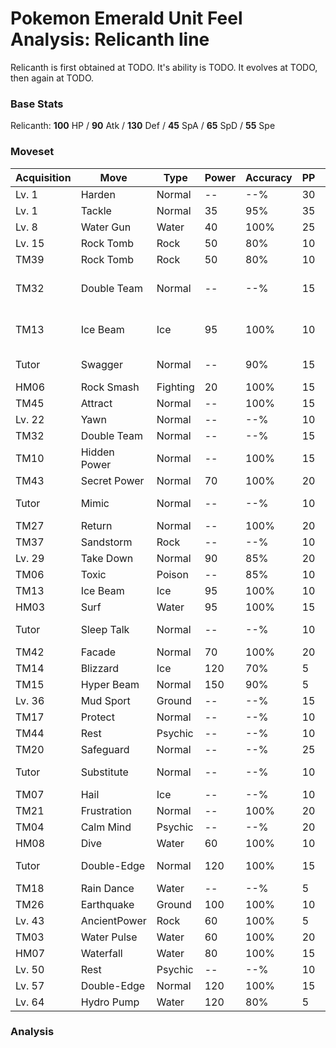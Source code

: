 # Pokemon Emerald Unit Feel Analysis: Relicanth line

Relicanth is first obtained at TODO. It's ability is TODO. It evolves at TODO, then again at TODO.

### Base Stats

Relicanth: **100** HP / **90** Atk / **130** Def / **45** SpA / **65** SpD / **55** Spe

### Moveset

|Acquisition|Move        |Type    |Power|Accuracy|PP |Notes                    |
|---        |---         |---     |---  |---     |---|---                      |
|Lv. 1      |Harden      |Normal  |--   |--%     |30 |                         |
|Lv. 1      |Tackle      |Normal  |35   |95%     |35 |                         |
|Lv. 8      |Water Gun   |Water   |40   |100%    |25 |                         |
|Lv. 15     |Rock Tomb   |Rock    |50   |80%     |10 |                         |
|TM39       |Rock Tomb   |Rock    |50   |80%     |10 |                         |
|TM32       |Double Team |Normal  |--   |--%     |15 |Buy at Game Corner       |
|TM13       |Ice Beam    |Ice     |95   |100%    |10 |Buy at Game Corner       |
|Tutor      |Swagger     |Normal  |--   |90%     |15 |Emerald only             |
|HM06       |Rock Smash  |Fighting|20   |100%    |15 |                         |
|TM45       |Attract     |Normal  |--   |100%    |15 |                         |
|Lv. 22     |Yawn        |Normal  |--   |--%     |10 |                         |
|TM32       |Double Team |Normal  |--   |--%     |15 |                         |
|TM10       |Hidden Power|Normal  |--   |100%    |15 |                         |
|TM43       |Secret Power|Normal  |70   |100%    |20 |                         |
|Tutor      |Mimic       |Normal  |--   |--%     |10 |Emerald only             |
|TM27       |Return      |Normal  |--   |100%    |20 |                         |
|TM37       |Sandstorm   |Rock    |--   |--%     |10 |                         |
|Lv. 29     |Take Down   |Normal  |90   |85%     |20 |                         |
|TM06       |Toxic       |Poison  |--   |85%     |10 |                         |
|TM13       |Ice Beam    |Ice     |95   |100%    |10 |                         |
|HM03       |Surf        |Water   |95   |100%    |15 |                         |
|Tutor      |Sleep Talk  |Normal  |--   |--%     |10 |Emerald only             |
|TM42       |Facade      |Normal  |70   |100%    |20 |                         |
|TM14       |Blizzard    |Ice     |120  |70%     |5  |                         |
|TM15       |Hyper Beam  |Normal  |150  |90%     |5  |                         |
|Lv. 36     |Mud Sport   |Ground  |--   |--%     |15 |                         |
|TM17       |Protect     |Normal  |--   |--%     |10 |                         |
|TM44       |Rest        |Psychic |--   |--%     |10 |                         |
|TM20       |Safeguard   |Normal  |--   |--%     |25 |                         |
|Tutor      |Substitute  |Normal  |--   |--%     |10 |Emerald only             |
|TM07       |Hail        |Ice     |--   |--%     |10 |                         |
|TM21       |Frustration |Normal  |--   |100%    |20 |                         |
|TM04       |Calm Mind   |Psychic |--   |--%     |20 |                         |
|HM08       |Dive        |Water   |60   |100%    |10 |                         |
|Tutor      |Double-Edge |Normal  |120  |100%    |15 |Emerald only             |
|TM18       |Rain Dance  |Water   |--   |--%     |5  |                         |
|TM26       |Earthquake  |Ground  |100  |100%    |10 |                         |
|Lv. 43     |AncientPower|Rock    |60   |100%    |5  |                         |
|TM03       |Water Pulse |Water   |60   |100%    |20 |                         |
|HM07       |Waterfall   |Water   |80   |100%    |15 |                         |
|Lv. 50     |Rest        |Psychic |--   |--%     |10 |                         |
|Lv. 57     |Double-Edge |Normal  |120  |100%    |15 |                         |
|Lv. 64     |Hydro Pump  |Water   |120  |80%     |5  |                         |

### Analysis